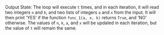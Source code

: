 Output State: The loop will execute `t` times, and in each iteration, it will read two integers `n` and `k`, and two lists of integers `a` and `x` from the input. It will then print 'YES' if the function `func_1(a, x, k)` returns `True`, and 'NO' otherwise. The values of `n`, `k`, `a`, and `x` will be updated in each iteration, but the value of `t` will remain the same.
